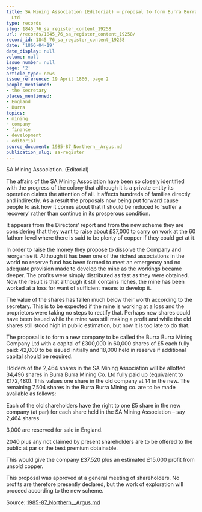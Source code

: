```yaml
---
title: SA Mining Association (Editorial) — proposal to form Burra Burra Mining Company
  Ltd
type: records
slug: 1845_76_sa_register_content_19258
url: /records/1845_76_sa_register_content_19258/
record_id: 1845_76_sa_register_content_19258
date: '1866-04-19'
date_display: null
volume: null
issue_number: null
page: '2'
article_type: news
issue_reference: 19 April 1866, page 2
people_mentioned:
- the secretary
places_mentioned:
- England
- Burra
topics:
- mining
- company
- finance
- development
- editorial
source_document: 1985-87_Northern__Argus.md
publication_slug: sa-register
---
```


SA Mining Association.  (Editorial)

The affairs of the SA Mining Association have been so closely identified with the progress of the colony that although it is a private entity its operation claims the attention of all.  It affects hundreds of families directly and indirectly.  As a result the proposals now being put forward cause people to ask how it comes about that it should be reduced to ‘suffer a recovery’ rather than continue in its prosperous condition.

It appears from the Directors’ report and from the new scheme they are considering that they want to raise about £37,000 to carry on work at the 60 fathom level where there is said to be plenty of copper if they could get at it.

In order to raise the money they propose to dissolve the Company and reorganise it.  Although it has been one of the richest associations in the world no reserve fund has been formed to meet an emergency and no adequate provision made to develop the mine as the workings became deeper.  The profits were simply distributed as fast as they were obtained.  Now the result is that although it still contains riches, the mine has been worked at a loss for want of sufficient means to develop it.

The value of the shares has fallen much below their worth according to the secretary.  This is to be expected if the mine is working at a loss and the proprietors were taking no steps to rectify that.  Perhaps new shares could have been issued while the mine was still making a profit and while the old shares still stood high in public estimation, but now it is too late to do that.

The proposal is to form a new company to be called the Burra Burra Mining Company Ltd with a capital of £300,000 in 60,000 shares of £5 each fully paid: 42,000 to be issued initially and 18,000 held in reserve if additional capital should be required.

Holders of the 2,464 shares in the SA Mining Association will be allotted 34,496 shares in Burra Burra Mining Co. Ltd fully paid up (equivalent to £172,480).  This values one share in the old company at 14 in the new.  The remaining 7,504 shares in the Burra Burra Mining co. are to be made available as follows:

Each of the old shareholders have the right to one £5 share in the new company (at par) for each share held in the SA Mining Association – say 2,464 shares.

3,000 are reserved for sale in England.

2040 plus any not claimed by present shareholders are to be offered to the public at par or the best premium obtainable.

This would give the company £37,520 plus an estimated £15,000 profit from unsold copper.

This proposal was approved at a general meeting of shareholders.  No profits are therefore presently declared, but the work of exploration will proceed according to the new scheme.

Source: [1985-87_Northern__Argus.md](/downloads/markdown/1985-87_Northern__Argus.md)
